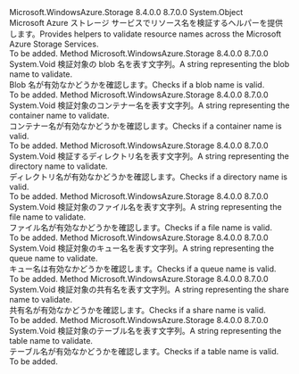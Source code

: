 <Type Name="NameValidator" FullName="Microsoft.WindowsAzure.Storage.NameValidator">
  <TypeSignature Language="C#" Value="public static class NameValidator" />
  <TypeSignature Language="ILAsm" Value=".class public auto ansi abstract sealed beforefieldinit NameValidator extends System.Object" />
  <TypeSignature Language="DocId" Value="T:Microsoft.WindowsAzure.Storage.NameValidator" />
  <TypeSignature Language="VB.NET" Value="Public Class NameValidator" />
  <TypeSignature Language="F#" Value="type NameValidator = class" />
  <AssemblyInfo>
    <AssemblyName>Microsoft.WindowsAzure.Storage</AssemblyName>
    <AssemblyVersion>8.4.0.0</AssemblyVersion>
    <AssemblyVersion>8.7.0.0</AssemblyVersion>
  </AssemblyInfo>
  <Base>
    <BaseTypeName>System.Object</BaseTypeName>
  </Base>
  <Interfaces />
  <Docs>
    <summary>
            <span data-ttu-id="0743e-101">Microsoft Azure ストレージ サービスでリソース名を検証するヘルパーを提供します。</span><span class="sxs-lookup"><span data-stu-id="0743e-101">Provides helpers to validate resource names across the Microsoft Azure Storage Services.</span></span>
            </summary>
    <remarks>To be added.</remarks>
  </Docs>
  <Members>
    <Member MemberName="ValidateBlobName">
      <MemberSignature Language="C#" Value="public static void ValidateBlobName (string blobName);" />
      <MemberSignature Language="ILAsm" Value=".method public static hidebysig void ValidateBlobName(string blobName) cil managed" />
      <MemberSignature Language="DocId" Value="M:Microsoft.WindowsAzure.Storage.NameValidator.ValidateBlobName(System.String)" />
      <MemberSignature Language="VB.NET" Value="Public Shared Sub ValidateBlobName (blobName As String)" />
      <MemberSignature Language="F#" Value="static member ValidateBlobName : string -&gt; unit" Usage="Microsoft.WindowsAzure.Storage.NameValidator.ValidateBlobName blobName" />
      <MemberType>Method</MemberType>
      <AssemblyInfo>
        <AssemblyName>Microsoft.WindowsAzure.Storage</AssemblyName>
        <AssemblyVersion>8.4.0.0</AssemblyVersion>
        <AssemblyVersion>8.7.0.0</AssemblyVersion>
      </AssemblyInfo>
      <ReturnValue>
        <ReturnType>System.Void</ReturnType>
      </ReturnValue>
      <Parameters>
        <Parameter Name="blobName" Type="System.String" />
      </Parameters>
      <Docs>
        <param name="blobName"><span data-ttu-id="0743e-102">検証対象の blob 名を表す文字列。</span><span class="sxs-lookup"><span data-stu-id="0743e-102">A string representing the blob name to validate.</span></span></param>
        <summary>
            <span data-ttu-id="0743e-103">Blob 名が有効なかどうかを確認します。</span><span class="sxs-lookup"><span data-stu-id="0743e-103">Checks if a blob name is valid.</span></span>
            </summary>
        <remarks>To be added.</remarks>
      </Docs>
    </Member>
    <Member MemberName="ValidateContainerName">
      <MemberSignature Language="C#" Value="public static void ValidateContainerName (string containerName);" />
      <MemberSignature Language="ILAsm" Value=".method public static hidebysig void ValidateContainerName(string containerName) cil managed" />
      <MemberSignature Language="DocId" Value="M:Microsoft.WindowsAzure.Storage.NameValidator.ValidateContainerName(System.String)" />
      <MemberSignature Language="VB.NET" Value="Public Shared Sub ValidateContainerName (containerName As String)" />
      <MemberSignature Language="F#" Value="static member ValidateContainerName : string -&gt; unit" Usage="Microsoft.WindowsAzure.Storage.NameValidator.ValidateContainerName containerName" />
      <MemberType>Method</MemberType>
      <AssemblyInfo>
        <AssemblyName>Microsoft.WindowsAzure.Storage</AssemblyName>
        <AssemblyVersion>8.4.0.0</AssemblyVersion>
        <AssemblyVersion>8.7.0.0</AssemblyVersion>
      </AssemblyInfo>
      <ReturnValue>
        <ReturnType>System.Void</ReturnType>
      </ReturnValue>
      <Parameters>
        <Parameter Name="containerName" Type="System.String" />
      </Parameters>
      <Docs>
        <param name="containerName"><span data-ttu-id="0743e-104">検証対象のコンテナー名を表す文字列。</span><span class="sxs-lookup"><span data-stu-id="0743e-104">A string representing the container name to validate.</span></span></param>
        <summary>
            <span data-ttu-id="0743e-105">コンテナー名が有効なかどうかを確認します。</span><span class="sxs-lookup"><span data-stu-id="0743e-105">Checks if a container name is valid.</span></span>
            </summary>
        <remarks>To be added.</remarks>
      </Docs>
    </Member>
    <Member MemberName="ValidateDirectoryName">
      <MemberSignature Language="C#" Value="public static void ValidateDirectoryName (string directoryName);" />
      <MemberSignature Language="ILAsm" Value=".method public static hidebysig void ValidateDirectoryName(string directoryName) cil managed" />
      <MemberSignature Language="DocId" Value="M:Microsoft.WindowsAzure.Storage.NameValidator.ValidateDirectoryName(System.String)" />
      <MemberSignature Language="VB.NET" Value="Public Shared Sub ValidateDirectoryName (directoryName As String)" />
      <MemberSignature Language="F#" Value="static member ValidateDirectoryName : string -&gt; unit" Usage="Microsoft.WindowsAzure.Storage.NameValidator.ValidateDirectoryName directoryName" />
      <MemberType>Method</MemberType>
      <AssemblyInfo>
        <AssemblyName>Microsoft.WindowsAzure.Storage</AssemblyName>
        <AssemblyVersion>8.4.0.0</AssemblyVersion>
        <AssemblyVersion>8.7.0.0</AssemblyVersion>
      </AssemblyInfo>
      <ReturnValue>
        <ReturnType>System.Void</ReturnType>
      </ReturnValue>
      <Parameters>
        <Parameter Name="directoryName" Type="System.String" />
      </Parameters>
      <Docs>
        <param name="directoryName"><span data-ttu-id="0743e-106">検証するディレクトリ名を表す文字列。</span><span class="sxs-lookup"><span data-stu-id="0743e-106">A string representing the directory name to validate.</span></span></param>
        <summary>
            <span data-ttu-id="0743e-107">ディレクトリ名が有効なかどうかを確認します。</span><span class="sxs-lookup"><span data-stu-id="0743e-107">Checks if a directory name is valid.</span></span>
            </summary>
        <remarks>To be added.</remarks>
      </Docs>
    </Member>
    <Member MemberName="ValidateFileName">
      <MemberSignature Language="C#" Value="public static void ValidateFileName (string fileName);" />
      <MemberSignature Language="ILAsm" Value=".method public static hidebysig void ValidateFileName(string fileName) cil managed" />
      <MemberSignature Language="DocId" Value="M:Microsoft.WindowsAzure.Storage.NameValidator.ValidateFileName(System.String)" />
      <MemberSignature Language="VB.NET" Value="Public Shared Sub ValidateFileName (fileName As String)" />
      <MemberSignature Language="F#" Value="static member ValidateFileName : string -&gt; unit" Usage="Microsoft.WindowsAzure.Storage.NameValidator.ValidateFileName fileName" />
      <MemberType>Method</MemberType>
      <AssemblyInfo>
        <AssemblyName>Microsoft.WindowsAzure.Storage</AssemblyName>
        <AssemblyVersion>8.4.0.0</AssemblyVersion>
        <AssemblyVersion>8.7.0.0</AssemblyVersion>
      </AssemblyInfo>
      <ReturnValue>
        <ReturnType>System.Void</ReturnType>
      </ReturnValue>
      <Parameters>
        <Parameter Name="fileName" Type="System.String" />
      </Parameters>
      <Docs>
        <param name="fileName"><span data-ttu-id="0743e-108">検証対象のファイル名を表す文字列。</span><span class="sxs-lookup"><span data-stu-id="0743e-108">A string representing the file name to validate.</span></span></param>
        <summary>
            <span data-ttu-id="0743e-109">ファイル名が有効なかどうかを確認します。</span><span class="sxs-lookup"><span data-stu-id="0743e-109">Checks if a file name is valid.</span></span>
            </summary>
        <remarks>To be added.</remarks>
      </Docs>
    </Member>
    <Member MemberName="ValidateQueueName">
      <MemberSignature Language="C#" Value="public static void ValidateQueueName (string queueName);" />
      <MemberSignature Language="ILAsm" Value=".method public static hidebysig void ValidateQueueName(string queueName) cil managed" />
      <MemberSignature Language="DocId" Value="M:Microsoft.WindowsAzure.Storage.NameValidator.ValidateQueueName(System.String)" />
      <MemberSignature Language="VB.NET" Value="Public Shared Sub ValidateQueueName (queueName As String)" />
      <MemberSignature Language="F#" Value="static member ValidateQueueName : string -&gt; unit" Usage="Microsoft.WindowsAzure.Storage.NameValidator.ValidateQueueName queueName" />
      <MemberType>Method</MemberType>
      <AssemblyInfo>
        <AssemblyName>Microsoft.WindowsAzure.Storage</AssemblyName>
        <AssemblyVersion>8.4.0.0</AssemblyVersion>
        <AssemblyVersion>8.7.0.0</AssemblyVersion>
      </AssemblyInfo>
      <ReturnValue>
        <ReturnType>System.Void</ReturnType>
      </ReturnValue>
      <Parameters>
        <Parameter Name="queueName" Type="System.String" />
      </Parameters>
      <Docs>
        <param name="queueName"><span data-ttu-id="0743e-110">検証対象のキュー名を表す文字列。</span><span class="sxs-lookup"><span data-stu-id="0743e-110">A string representing the queue name to validate.</span></span></param>
        <summary>
            <span data-ttu-id="0743e-111">キュー名は有効なかどうかを確認します。</span><span class="sxs-lookup"><span data-stu-id="0743e-111">Checks if a queue name is valid.</span></span>
            </summary>
        <remarks>To be added.</remarks>
      </Docs>
    </Member>
    <Member MemberName="ValidateShareName">
      <MemberSignature Language="C#" Value="public static void ValidateShareName (string shareName);" />
      <MemberSignature Language="ILAsm" Value=".method public static hidebysig void ValidateShareName(string shareName) cil managed" />
      <MemberSignature Language="DocId" Value="M:Microsoft.WindowsAzure.Storage.NameValidator.ValidateShareName(System.String)" />
      <MemberSignature Language="VB.NET" Value="Public Shared Sub ValidateShareName (shareName As String)" />
      <MemberSignature Language="F#" Value="static member ValidateShareName : string -&gt; unit" Usage="Microsoft.WindowsAzure.Storage.NameValidator.ValidateShareName shareName" />
      <MemberType>Method</MemberType>
      <AssemblyInfo>
        <AssemblyName>Microsoft.WindowsAzure.Storage</AssemblyName>
        <AssemblyVersion>8.4.0.0</AssemblyVersion>
        <AssemblyVersion>8.7.0.0</AssemblyVersion>
      </AssemblyInfo>
      <ReturnValue>
        <ReturnType>System.Void</ReturnType>
      </ReturnValue>
      <Parameters>
        <Parameter Name="shareName" Type="System.String" />
      </Parameters>
      <Docs>
        <param name="shareName"><span data-ttu-id="0743e-112">検証対象の共有名を表す文字列。</span><span class="sxs-lookup"><span data-stu-id="0743e-112">A string representing the share name to validate.</span></span></param>
        <summary>
            <span data-ttu-id="0743e-113">共有名が有効なかどうかを確認します。</span><span class="sxs-lookup"><span data-stu-id="0743e-113">Checks if a share name is valid.</span></span>
            </summary>
        <remarks>To be added.</remarks>
      </Docs>
    </Member>
    <Member MemberName="ValidateTableName">
      <MemberSignature Language="C#" Value="public static void ValidateTableName (string tableName);" />
      <MemberSignature Language="ILAsm" Value=".method public static hidebysig void ValidateTableName(string tableName) cil managed" />
      <MemberSignature Language="DocId" Value="M:Microsoft.WindowsAzure.Storage.NameValidator.ValidateTableName(System.String)" />
      <MemberSignature Language="VB.NET" Value="Public Shared Sub ValidateTableName (tableName As String)" />
      <MemberSignature Language="F#" Value="static member ValidateTableName : string -&gt; unit" Usage="Microsoft.WindowsAzure.Storage.NameValidator.ValidateTableName tableName" />
      <MemberType>Method</MemberType>
      <AssemblyInfo>
        <AssemblyName>Microsoft.WindowsAzure.Storage</AssemblyName>
        <AssemblyVersion>8.4.0.0</AssemblyVersion>
        <AssemblyVersion>8.7.0.0</AssemblyVersion>
      </AssemblyInfo>
      <ReturnValue>
        <ReturnType>System.Void</ReturnType>
      </ReturnValue>
      <Parameters>
        <Parameter Name="tableName" Type="System.String" />
      </Parameters>
      <Docs>
        <param name="tableName"><span data-ttu-id="0743e-114">検証対象のテーブル名を表す文字列。</span><span class="sxs-lookup"><span data-stu-id="0743e-114">A string representing the table name to validate.</span></span></param>
        <summary>
            <span data-ttu-id="0743e-115">テーブル名が有効なかどうかを確認します。</span><span class="sxs-lookup"><span data-stu-id="0743e-115">Checks if a table name is valid.</span></span>
            </summary>
        <remarks>To be added.</remarks>
      </Docs>
    </Member>
  </Members>
</Type>